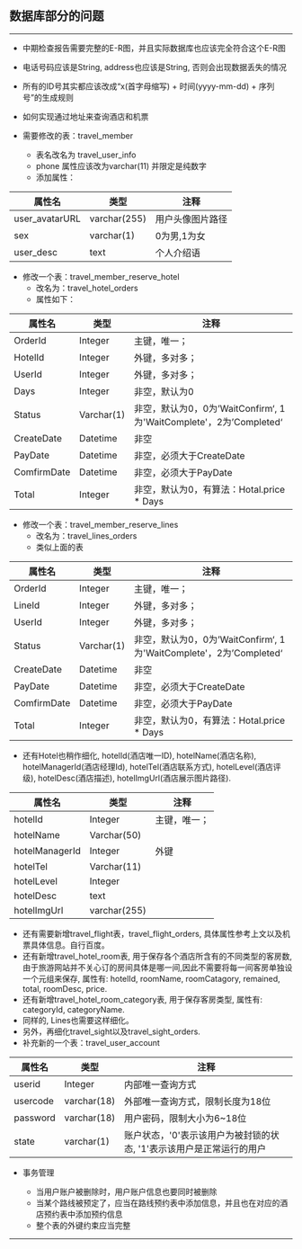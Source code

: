 ## 数据库部分的问题

---

- 中期检查报告需要完整的E-R图，并且实际数据库也应该完全符合这个E-R图

- 电话号码应该是String, address也应该是String, 否则会出现数据丢失的情况
- 所有的ID号其实都应该改成“x(首字母缩写) + 时间(yyyy-mm-dd) + 序列号”的生成规则
- 如何实现通过地址来查询酒店和机票

- 需要修改的表：travel_member 
  - 表名改名为 travel_user_info
  - phone 属性应该改为varchar(11) 并限定是纯数字
  - 添加属性：
  
| 属性名         | 类型         | 注释             |
| -------------- | ------------ | ---------------- |
| user_avatarURL | varchar(255) | 用户头像图片路径 |
| sex            | varchar(1)   | 0为男,1为女      |
| user_desc      | text         | 个人介绍语       |

- 修改一个表：travel_member_reserve_hotel
  - 改名为：travel_hotel_orders
  - 属性如下：

| 属性名      | 类型       | 注释                                                         |
| ----------- | ---------- | ------------------------------------------------------------ |
| OrderId     | Integer    | 主键，唯一；                                                 |
| HotelId     | Integer    | 外键，多对多；                                               |
| UserId      | Integer    | 外键，多对多；                                               |
| Days        | Integer    | 非空，默认为0                                                |
| Status      | Varchar(1) | 非空，默认为0，0为’WaitConfirm‘, 1为'WaitComplete'，2为’Completed‘ |
| CreateDate  | Datetime   | 非空                                                         |
| PayDate     | Datetime   | 非空，必须大于CreateDate                                     |
| ComfirmDate | Datetime   | 非空，必须大于PayDate                                        |
| Total       | Integer    | 非空，默认为0，有算法：Hotal.price * Days                    |

- 修改一个表：travel_member_reserve_lines
  - 改名为：travel_lines_orders
  - 类似上面的表

| 属性名      | 类型       | 注释                                                         |
| ----------- | ---------- | ------------------------------------------------------------ |
| OrderId     | Integer    | 主键，唯一；                                                 |
| LineId      | Integer    | 外键，多对多；                                               |
| UserId      | Integer    | 外键，多对多；                                               |
| Status      | Varchar(1) | 非空，默认为0，0为’WaitConfirm‘, 1为'WaitComplete'，2为’Completed‘ |
| CreateDate  | Datetime   | 非空                                                         |
| PayDate     | Datetime   | 非空，必须大于CreateDate                                     |
| ComfirmDate | Datetime   | 非空，必须大于PayDate                                        |
| Total       | Integer    | 非空，默认为0，有算法：Hotal.price * Days                    |

- 还有Hotel也稍作细化, hotelId(酒店唯一ID), hotelName(酒店名称), hotelManagerId(酒店经理Id), hotelTel(酒店联系方式), hotelLevel(酒店评级), hotelDesc(酒店描述), hotelImgUrl(酒店展示图片路径).

| 属性名         | 类型         | 注释         |
| -------------- | ------------ | ------------ |
| hotelId        | Integer      | 主键，唯一； |
| hotelName      | Varchar(50)  |              |
| hotelManagerId | Integer      | 外键         |
| hotelTel       | Varchar(11)  |              |
| hotelLevel     | Integer      |              |
| hotelDesc      | text         |              |
| hotelImgUrl    | varchar(255) |              |



- 还有需要新增travel_flight表，travel_flight_orders, 具体属性参考上文以及机票具体信息。自行百度。
- 还有新增travel_hotel_room表, 用于保存各个酒店所含有的不同类型的客房数, 由于旅游网站并不关心订的房间具体是哪一间,因此不需要将每一间客房单独设一个元组来保存, 属性有: hotelId, roomName, roomCatagory, remained, total, roomDesc, price.
- 还有新增travel_hotel_room_category表, 用于保存客房类型, 属性有: categoryId, categoryName.
- 同样的, Lines也需要这样细化。
- 另外，再细化travel_sight以及travel_sight_orders.
- 补充新的一个表：travel_user_account

| 属性名   | 类型        | 注释                                                                |
| -------- | ----------- | ------------------------------------------------------------------ |
| userid   | Integer     | 内部唯一查询方式                                                    |
| usercode | varchar(18) | 外部唯一查询方式，限制长度为18位                                    |
| password | varchar(18) | 用户密码，限制大小为6~18位                                          |
| state    | varchar(1)  | 账户状态，'0'表示该用户为被封锁的状态, '1'表示该用户是正常运行的用户 |

- 事务管理

  - 当用户账户被删除时，用户账户信息也要同时被删除
  - 当某个路线被预定了，应当在路线预约表中添加信息，并且也在对应的酒店预约表中添加预约信息
  - 整个表的外键约束应当完整

---

